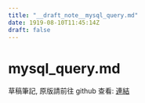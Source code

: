 ```yaml
---
title: "__draft_note__mysql_query.md"
date: 1919-08-10T11:45:14Z
draft: false
---
```


# mysql_query.md

草稿筆記, 原版請前往 github 查看: [連結](https://github.com/tinghaolai/just-random-note/blob/master/db/mysql_query.md)